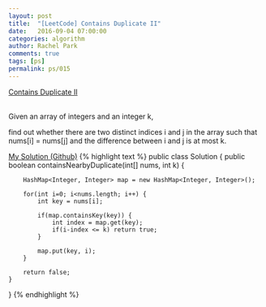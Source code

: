 ```yaml
---
layout: post
title:  "[LeetCode] Contains Duplicate II"
date:   2016-09-04 07:00:00
categories: algorithm
author: Rachel Park
comments: true
tags: [ps]
permalink: ps/015
---
```



<a href='https://leetcode.com/problems/contains-duplicate-ii/'>Contains Duplicate II</a>
<br/><br/>

Given an array of integers and an integer k, 

find out whether there are two distinct indices i and j in the array such that nums[i] = nums[j] and the difference between i and j is at most k.



<a href='https://github.com/mjpark03/leetcode/blob/master/contains-duplicate-2.java'>My Solution (Github)</a>
{% highlight text %}
public class Solution {
    public boolean containsNearbyDuplicate(int[] nums, int k) {
        
        HashMap<Integer, Integer> map = new HashMap<Integer, Integer>();
        
        for(int i=0; i<nums.length; i++) {
            int key = nums[i];
            
            if(map.containsKey(key)) {
                int index = map.get(key);
                if(i-index <= k) return true;
            } 
                
            map.put(key, i);
        }
        
        return false;
    }
}
{% endhighlight %}

<!-- more -->

<br/><br/>
